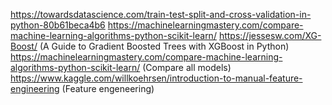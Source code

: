 https://towardsdatascience.com/train-test-split-and-cross-validation-in-python-80b61beca4b6
https://machinelearningmastery.com/compare-machine-learning-algorithms-python-scikit-learn/
https://jessesw.com/XG-Boost/  (A Guide to Gradient Boosted Trees with XGBoost in Python)
https://machinelearningmastery.com/compare-machine-learning-algorithms-python-scikit-learn/ (Compare all models)
https://www.kaggle.com/willkoehrsen/introduction-to-manual-feature-engineering (Feature engeneering)
